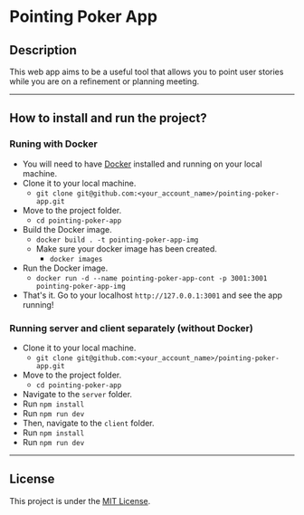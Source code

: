 # Pointing Poker App

## Description
This web app aims to be a useful tool that allows you to point user stories while you are on a refinement or planning meeting.

---

## How to install and run the project?

### Runing with Docker
- You will need to have [Docker](https://docs.docker.com/get-docker/) installed and running on your local machine.
- Clone it to your local machine.
  - `git clone git@github.com:<your_account_name>/pointing-poker-app.git`
- Move to the project folder.
  - `cd pointing-poker-app`
- Build the Docker image.
  - `docker build . -t pointing-poker-app-img`
  - Make sure your docker image has been created.
    - `docker images`
- Run the Docker image.
  - `docker run -d --name pointing-poker-app-cont -p 3001:3001 pointing-poker-app-img`
- That's it. Go to your localhost `http://127.0.0.1:3001` and see the app running!

### Running server and client separately (without Docker)
- Clone it to your local machine.
  - `git clone git@github.com:<your_account_name>/pointing-poker-app.git`
- Move to the project folder.
  - `cd pointing-poker-app`
- Navigate to the `server` folder.
- Run `npm install`
- Run `npm run dev`
- Then, navigate to the `client` folder.
- Run `npm install`
- Run `npm run dev`

---

## License
This project is under the [MIT License](https://github.com/carlosmedina-io/pointing-poker-app/blob/main/LICENSE).